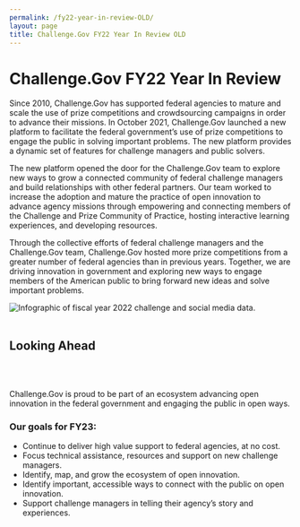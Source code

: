 ```yaml
---
permalink: /fy22-year-in-review-OLD/
layout: page
title: Challenge.Gov FY22 Year In Review OLD
---
```


<h1 class="text-center mb-6 font-weight-bold">Challenge.Gov FY22 Year In Review</h1>
<div class="row">
  <div width="80%">
<p>Since 2010, Challenge.Gov has supported federal agencies to mature and scale the use of prize competitions and crowdsourcing campaigns in order to advance their missions. In October 2021, Challenge.Gov launched a new platform to facilitate the federal government’s use of prize competitions to engage the public in solving important problems. The new platform provides a dynamic set of features for challenge managers and public solvers.</p>

<p>The new platform opened the door for the Challenge.Gov team to explore new ways to grow a connected community of federal challenge managers and build relationships with other federal partners. Our team worked to increase the adoption and mature the practice of open innovation to advance agency missions through empowering and connecting members of the Challenge and Prize Community of Practice, hosting interactive learning experiences, and developing resources. </p>

<p>Through the collective efforts of federal challenge managers and the Challenge.Gov team, Challenge.Gov hosted more prize competitions from a greater number of federal agencies than in previous years. Together, we are driving innovation in government and exploring new ways to engage members of the American public to bring forward new ideas and solve important problems.
</p>
  </div>
  <div>
    <img src="{{ site.baseurl }}/assets/images/challenge-gov-fy22-year-in-review-infographic.png" alt="Infographic of fiscal year 2022 challenge and social media data."></div>
  </div>
  <br>
<div class="row">    
<h2>Looking Ahead</h2><br><br>
<p>Challenge.Gov is proud to be part of an ecosystem advancing open innovation in the federal government and engaging the public in open ways.</p> 

  <h3>Our goals for FY23:</h3>
  <div>
<ul>
  <li>Continue to deliver high value support to federal agencies, at no cost.</li>
  <li>Focus technical assistance, resources and support on new challenge managers. </li>
  <li>Identify, map, and grow the ecosystem of open innovation.</li>
  <li>Identify important, accessible ways to connect with the public on open innovation.</li>
  <li>Support challenge managers in telling their agency’s story and experiences.
</li>
  </ul>
  </div>
  </div>
